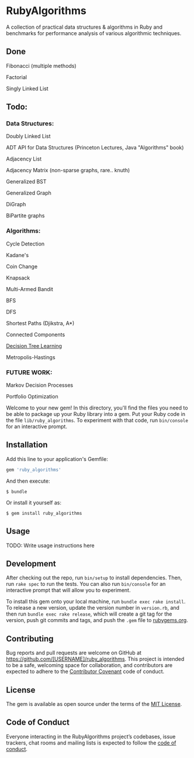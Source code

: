 # RubyAlgorithms

A collection of practical data structures & algorithms in Ruby and benchmarks for performance analysis of various algorithmic techniques.

## Done

Fibonacci (multiple methods)

Factorial

Singly Linked List

## Todo:


### Data Structures:

Doubly Linked List

ADT API for Data Structures (Princeton Lectures, Java "Algorithms" book)

Adjacency List

Adjacency Matrix (non-sparse graphs, rare.. knuth)

Generalized BST

Generalized Graph

DiGraph

BiPartite graphs

### Algorithms:

Cycle Detection

Kadane's

Coin Change

Knapsack

Multi-Armed Bandit

BFS

DFS

Shortest Paths (Djikstra, A*)

Connected Components

[Decision Tree Learning](https://en.wikipedia.org/wiki/Decision_tree_learning)

Metropolis-Hastings

### FUTURE WORK:

Markov Decision Processes

Portfolio Optimization


Welcome to your new gem! In this directory, you'll find the files you need to be able to package up your Ruby library into a gem. Put your Ruby code in the file `lib/ruby_algorithms`. To experiment with that code, run `bin/console` for an interactive prompt.


## Installation

Add this line to your application's Gemfile:

```ruby
gem 'ruby_algorithms'
```

And then execute:

    $ bundle

Or install it yourself as:

    $ gem install ruby_algorithms

## Usage

TODO: Write usage instructions here

## Development

After checking out the repo, run `bin/setup` to install dependencies. Then, run `rake spec` to run the tests. You can also run `bin/console` for an interactive prompt that will allow you to experiment.

To install this gem onto your local machine, run `bundle exec rake install`. To release a new version, update the version number in `version.rb`, and then run `bundle exec rake release`, which will create a git tag for the version, push git commits and tags, and push the `.gem` file to [rubygems.org](https://rubygems.org).

## Contributing

Bug reports and pull requests are welcome on GitHub at https://github.com/[USERNAME]/ruby_algorithms. This project is intended to be a safe, welcoming space for collaboration, and contributors are expected to adhere to the [Contributor Covenant](http://contributor-covenant.org) code of conduct.

## License

The gem is available as open source under the terms of the [MIT License](http://opensource.org/licenses/MIT).

## Code of Conduct

Everyone interacting in the RubyAlgorithms project’s codebases, issue trackers, chat rooms and mailing lists is expected to follow the [code of conduct](https://github.com/[USERNAME]/ruby_algorithms/blob/master/CODE_OF_CONDUCT.md).
